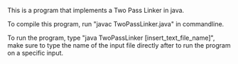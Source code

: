 This is a program that implements a Two Pass Linker in java.

To compile this program, run "javac TwoPassLinker.java" in commandline.

To run the program, type "java TwoPassLinker [insert_text_file_name]", make sure to type the name of the input file directly after 
to run the program on a specific input.
